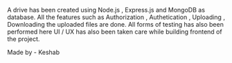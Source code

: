 A drive has been created using Node.js , Express.js and MongoDB as database.
All the features such as Authorization , Authetication , Uploading  , Downloading the uploaded files are done.
All forms of testing has also been performed here 
UI / UX has also been taken care while building frontend of the project.

Made by - Keshab
